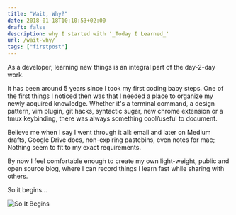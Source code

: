 ```yaml
---
title: "Wait, Why?"
date: 2018-01-18T10:10:53+02:00
draft: false 
description: why I started with '_Today I Learned_'
url: /wait-why/
tags: ["firstpost"]
---
```


As a developer, learning new things is an integral part of the day-2-day work.

It has been around 5 years since I took my first coding baby steps. One of the first things I noticed then was that I needed a place to organize my newly acquired knowledge.
Whether it's a terminal command, a design pattern, vim plugin, git hacks, syntactic sugar, new chrome extension or a tmux keybinding, there was always something cool/useful to document.

Believe me when I say I went through it all: email and later on Medium drafts, Google Drive docs,
non-expiring pastebins, even notes for mac; Nothing seem to fit to my exact requirements.

By now I feel comfortable enough to create my own light-weight, public and open source blog, where I
can record things I learn fast while sharing with others.

So it begins...


![So It Begins](/images/so-it-begins.jpg)
